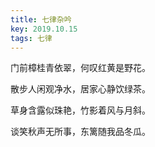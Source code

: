 ```yaml
---
title: 七律杂吟
key: 2019.10.15
tags: 七律
---
```


门前樟桂青依翠，何叹红黄是野花。

散步人闲观净水，居家心静饮绿茶。

草身含露似珠艳，竹影着风与月斜。

谈笑秋声无所事，东篱随我品冬瓜。

</br>

